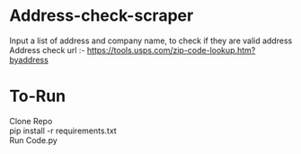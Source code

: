 # Address-check-scraper
Input a list of address and company name, to check if they are valid address \
Address check url :- https://tools.usps.com/zip-code-lookup.htm?byaddress

# To-Run
Clone Repo \
pip install -r requirements.txt \
Run Code.py
